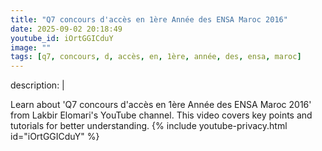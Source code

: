 ```yaml
---
title: "Q7 concours d'accès en 1ère Année des ENSA Maroc 2016"
date: 2025-09-02 20:18:49 
youtube_id: iOrtGGICduY
image: ""
tags: [q7, concours, d, accès, en, 1ère, année, des, ensa, maroc]
---
```

description: |
  
  Learn about 'Q7 concours d'accès en 1ère Année des ENSA Maroc 2016' from Lakbir Elomari's YouTube channel. This video covers key points and tutorials for better understanding.
{% include youtube-privacy.html id="iOrtGGICduY" %}
